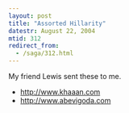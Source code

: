 ```yaml
---
layout: post
title: "Assorted Hillarity"
datestr: August 22, 2004
mtid: 312
redirect_from:
  - /saga/312.html
---
```


My friend Lewis sent these to me.
<ul>
<li><a href="http://www.khaaan.com/" title="Khaaan!">http://www.khaaan.com</a></li>
<li><a href="http://www.abevigoda.com" title="Abe Vigoda Status">http://www.abevigoda.com</a></li>
</ul>

